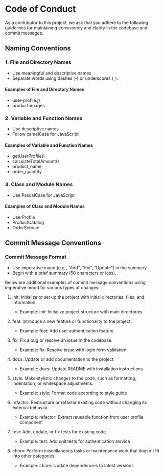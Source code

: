 # Code of Conduct

As a contributor to this project, we ask that you adhere to the following guidelines for maintaining consistency and clarity in the codebase and commit messages.

## Naming Conventions

### 1. File and Directory Names

- Use meaningful and descriptive names.
- Separate words using dashes (-) or underscores (\_).

#### Examples of File and Directory Names

- user-profile.js
- product-images

### 2. Variable and Function Names

- Use descriptive names.
- Follow camelCase for JavaScript

#### Examples of Variable and Function Names

- getUserProfile()
- calculateTotalAmount()
- product_name
- order_quantity

### 3. Class and Module Names

- Use PascalCase for JavaScript

#### Examples of Class and Module Names

- UserProfile
- ProductCatalog
- OrderService

## Commit Message Conventions

### Commit Message Format

- Use imperative mood (e.g., "Add", "Fix", "Update") in the summary.
- Begin with a brief summary (50 characters or less).

Below are additional examples of commit message conventions using imperative mood for various types of changes:

1. init: Initialize or set up the project with initial directories, files, and information.
    - Example: init: Initialize project structure with main directories

2. feat: Introduce a new feature or functionality to the project.
    - Example: feat: Add user authentication feature

3. fix: Fix a bug or resolve an issue in the codebase.
    - Example: fix: Resolve issue with login form validation

4. docs: Update or add documentation to the project.
    - Example: docs: Update README with installation instructions

5. style: Make stylistic changes to the code, such as formatting, indentation, or whitespace adjustments.
    - Example: style: Format code according to style guide

6. refactor: Restructure or refactor existing code without changing its external behavior.
    - Example: refactor: Extract reusable function from user profile component

7. test: Add, update, or fix tests for existing code.
    - Example: test: Add unit tests for authentication service

8. chore: Perform miscellaneous tasks or maintenance work that doesn't fit into other categories.
    - Example: chore: Update dependencies to latest versions
